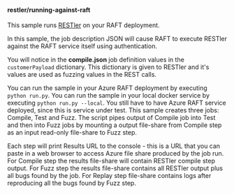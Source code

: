 #### restler/running-against-raft

This sample runs [RESTler](https://github.com/microsoft/restler-fuzzer) on your RAFT deployment.

In this sample, the job description JSON will cause RAFT to execute RESTler against the
RAFT service itself using authentication. 

You will notice in the **compile.json** job definition values in the `customerPayload` dictionary. This
dictionary is given to RESTler and it's values are used as fuzzing values in the REST calls.

You can run the sample in your Azure RAFT deployment by executing `python run.py`. 
You can run the sample in your local docker service by executing `python run.py --local`. You still have to have Azure RAFT service deployed, since this is service under test.
This sample creates three jobs: Compile, Test and Fuzz. 
The script pipes output of Compile job into Test and then into Fuzz jobs by mounting a output file-share from Compile step as an input read-only file-share to Fuzz step. 

Each step will print Results URL to the console - this is a URL that you can paste in a web browser to access Azure file share produced by the job run. For Compile step the results file-share  will contain RESTler compile step output. For Fuzz step the results file-share contains all RESTler output plus all bugs found by the job. For Replay step file-share contains logs after reproducing all the bugs found by Fuzz step. 